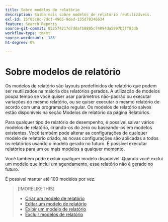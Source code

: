 ```yaml
---
title: Sobre modelos de relatório
description: Saiba mais sobre modelos de relatório reutilizáveis.
exl-id: 15f05c8c-7dcf-4965-9ded-155d79346634
feature: Search Reports
source-git-commit: 052574217d7ddafb8895c74094da5997b5ff83db
workflow-type: tm+mt
source-wordcount: '185'
ht-degree: 0%

---
```


# Sobre modelos de relatório

Os modelos de relatório são layouts predefinidos de relatório que podem ser reutilizados na maioria dos relatórios gerados. A utilização de modelos poupa tempo se você quiser usar parâmetros não-padrão ou executar variações do mesmo relatório, ou se quiser executar o mesmo relatório de acordo com uma programação regular. Os modelos de relatório salvos estão disponíveis na seção Modelos de relatório da página Relatórios.

Para qualquer tipo de relatório de desempenho, é possível salvar vários modelos de relatório, criando-os do zero ou baseando-os em modelos existentes. Você também pode alterar as configurações de qualquer modelo de relatório criado; as novas configurações são aplicadas a todos os relatórios usando o modelo gerado no futuro. É possível executar relatórios para um ou mais modelos a qualquer momento.

Você também pode excluir qualquer modelo disponível. Quando você exclui um modelo que inclui um agendamento, esse relatório não é gerado no futuro.

É possível manter até 100 modelos por vez.

>[!MORELIKETHIS]
>
>* [Criar um modelo de relatório](template-create.md)
>* [Editar um modelo de relatório](template-edit.md)
>* [Exibir um modelo de relatório](template-view.md)
>* [Excluir modelos de relatório](template-delete.md)
